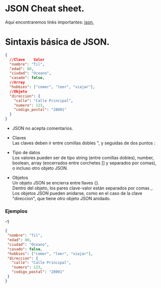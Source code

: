 # JSON Cheat sheet.

Aquí encontraremos links importantes: [json](https://www.json.org/json-en.html), <br>

# Sintaxis básica de JSON.

```json
{
  //Clave    Valor 
  "nombre": "Til",
  "edad": 80,
  "ciudad": "Oceano",
  "casado": false,
  //Array
  "hobbies": ["comer", "leer", "viajar"],
  //Objeto
  "direccion": {
    "calle": "Calle Principal",
    "numero": 123,
    "codigo_postal": "28001"
  }
}
```

- JSON no acepta comentarios.

- Claves <br>
Las claves deben ir entre comillas dobles ", y seguidas de dos puntos : <br>

- Tipo de datos <br>
Los valores pueden ser de tipo string (entre comillas dobles), number, boolean, array (encerrados entre corchetes [] y separados por comas), o incluso otro objeto JSON. <br>

- Objetos<br>
Un objeto JSON se encierra entre llaves {}. <br>
Dentro del objeto, los pares clave-valor están separados por comas ,. <br>
Los objetos JSON pueden anidarse, como en el caso de la clave "direccion", que tiene otro objeto JSON anidado.

### Ejemplos

-1 
 ```json
{
  "nombre": "Til",
  "edad": 80,
  "ciudad": "Oceano",
  "casado": false,
  "hobbies": ["comer", "leer", "viajar"],
  "direccion": {
    "calle": "Calle Principal",
    "numero": 123,
    "codigo_postal": "28001"
  }
}
```
